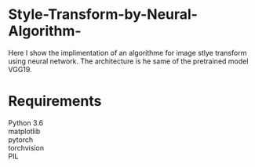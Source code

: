 # Style-Transform-by-Neural-Algorithm-
Here I show the implimentation of an algorithme for image stlye transform using neural network. The architecture is he same of the pretrained model VGG19. 

#  Requirements 
Python 3.6 <br/>
matplotlib <br/>
pytorch <br/>
torchvision <br/>
PIL <br/>


